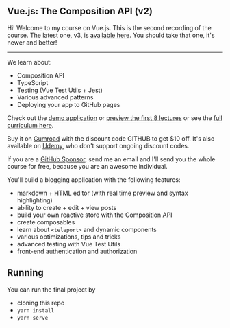 ## Vue.js: The Composition API (v2)

Hi! Welcome to my course on Vue.js. This is the second recording of the course. The latest one, v3, is [available here](https://github.com/lmiller1990/vuejs-composition-api-v3). You should take that one, it's newer and better!

_____

We learn about:

- Composition API
- TypeScript
- Testing (Vue Test Utils + Jest)
- Various advanced patterns
- Deploying your app to GitHub pages

Check out the [demo application](https://lmiller1990.github.io/vuejs-composition-api-course/) or [preview the first 8 lectures](https://vimeo.com/showcase/8603383) or see the [full curriculum here](https://vuejs-course.com/composition-api).

Buy it on [Gumroad](https://gumroad.com/l/vuejs-composition-api) with the discount code GITHUB to get $10 off. It's also available on [Udemy](https://www.udemy.com/course/vuejs-3-the-composition-api/?referralCode=0C911BD2BD6C57007F36), who don't support ongoing discount codes.

If you are a [GitHub Sponsor](https://github.com/sponsors/lmiller1990), send me an email and I'll send you the whole course for free, because you are an awesome individual.

You'll build a blogging application with the following features:

- markdown + HTML editor (with real time preview and syntax highlighting)
- ability to create + edit + view posts
- build your own reactive store with the Composition API
- create composables
- learn about `<teleport>` and dynamic components
- various optimizations, tips and tricks
- advanced testing with Vue Test Utils
- front-end authentication and authorization

## Running

You can run the final project by 

- cloning this repo
- `yarn install`
- `yarn serve`
